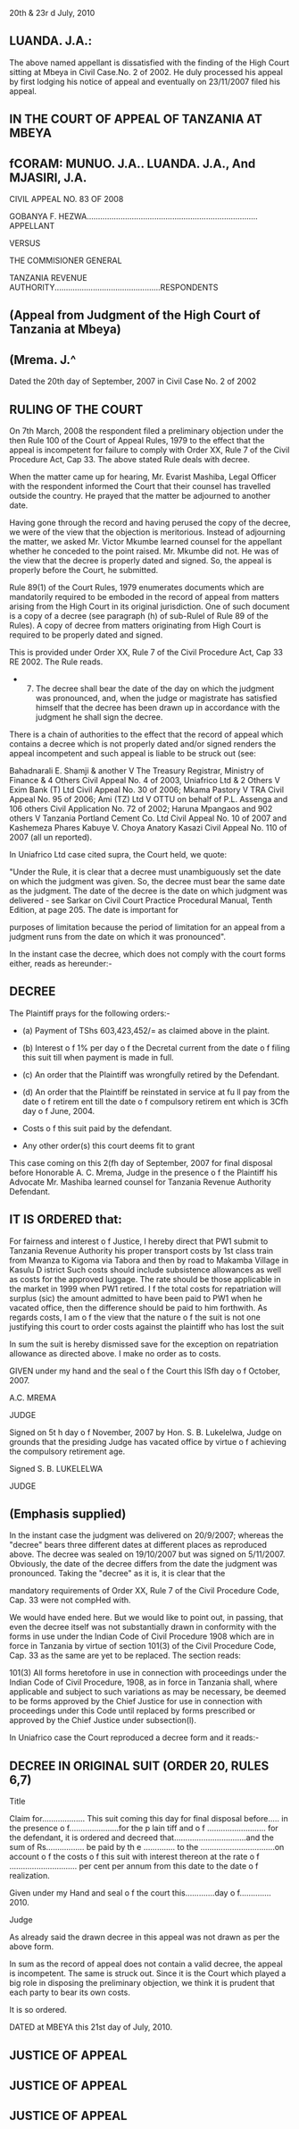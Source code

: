 20th   &amp; 23r d  July,  2010

## LUANDA. J.A.:

The  above  named  appellant  is  dissatisfied  with  the  finding  of  the High Court sitting at Mbeya in Civil Case.No.  2 of 2002.  He duly processed his appeal by first lodging his notice of appeal and eventually on 23/11/2007 filed his appeal.

## IN THE COURT OF APPEAL OF TANZANIA AT MBEYA

## fCORAM: MUNUO. J.A.. LUANDA. J.A., And MJASIRI, J.A.

CIVIL  APPEAL NO. 83 OF 2008

GOBANYA F. HEZWA............................................................................ APPELLANT

VERSUS

THE COMMISIONER GENERAL

TANZANIA REVENUE AUTHORITY...............................................RESPONDENTS

## (Appeal from Judgment of the High Court of Tanzania at Mbeya)

## (Mrema. J.^

Dated the 20th  day of September, 2007 in Civil Case No. 2 of 2002

## RULING OF THE COURT

On  7th March,  2008  the  respondent  filed  a  preliminary  objection under the then  Rule  100  of the Court of Appeal  Rules,  1979 to the effect that the appeal  is incompetent for failure to comply with Order XX,  Rule 7 of  the  Civil Procedure  Act,  Cap  33.  The  above  stated  Rule  deals  with decree.

When  the  matter  came  up  for  hearing,  Mr.  Evarist  Mashiba,  Legal Officer  with  the  respondent  informed  the  Court  that  their  counsel  has travelled  outside  the  country.  He  prayed  that the  matter  be  adjourned  to another date.

Having gone through the record and  having  perused the copy of the decree,  we were of the view that the objection  is  meritorious.  Instead  of adjourning  the  matter,  we  asked  Mr.  Victor  Mkumbe  learned  counsel  for the  appellant  whether  he  conceded  to  the  point  raised.  Mr.  Mkumbe  did not.  He was of the view that the decree is properly dated and  signed.  So, the appeal is properly before the Court, he submitted.

Rule  89(1)  of the  Court  Rules,  1979  enumerates  documents  which are  mandatorily  required  to  be  emboded  in  the  record  of  appeal  from matters arising from the  High Court in  its original jurisdiction.  One of such document is a copy of a decree (see paragraph (h) of sub-Rulel of Rule 89 of the Rules). A copy of decree from matters originating from  High Court is required to be properly dated and signed.

This  is  provided  under  Order XX,  Rule  7  of the  Civil  Procedure  Act, Cap 33 RE 2002. The Rule reads.

- 7.  The  decree  shall  bear  the  date  of  the  day  on which  the  judgment  was  pronounced,  and,  when the  judge  or  magistrate  has  satisfied  himself  that the  decree  has  been  drawn  up  in  accordance  with the judgment he shall sign the decree.

There is a chain of authorities to the effect that the record of appeal which contains a decree which is not properly dated and/or signed renders the  appeal  incompetent  and  such  appeal  is  liable  to  be  struck  out  (see:

Bahadnarali E. Shamji &amp;  another  V  The  Treasury Registrar, Ministry of Finance &amp; 4 Others Civil  Appeal  No.  4  of 2003, Uniafrico Ltd  &amp;  2  Others  V  Exim  Bank  (T)  Ltd Civil  Appeal  No.  30  of  2006; Mkama  Pastory V TRA Civil Appeal  No. 95 of 2006;  Ami  (TZ)  Ltd V OTTU on behalf of P.L. Assenga and  106 others Civil  Application  No. 72 of 2002; Haruna Mpangaos and 902 others V Tanzania  Portland Cement Co.  Ltd Civil  Appeal  No.  10  of  2007 and  Kashemeza  Phares Kabuye  V.  Choya  Anatory  Kasazi Civil  Appeal  No. 110  of  2007  (all un  reported).

In Uniafrico Ltd case cited supra, the Court held, we quote:

"Under  the  Rule,  it  is  clear  that  a  decree  must unambiguously set the date on which the judgment was given. So, the decree must bear the same date as the judgment. The date of the decree is the date on which judgment was delivered -  see Sarkar on Civil  Court  Practice  Procedural  Manual, Tenth Edition, at  page  205.  The  date  is  important  for

purposes of limitation because the period of limitation  for an  appeal  from  a judgment runs from the date on which it was pronounced".

In the instant case the decree, which does not comply with the court forms either, reads as hereunder:-

## DECREE

The Plaintiff  prays for the following orders:-

- (a) Payment of TShs  603,423,452/=  as  claimed above in the plaint.
- (b) Interest o f  1% per day o f  the Decretal current from  the  date  o f  filing  this  suit  till  when payment is made in full.
- (c) An  order  that  the  Plaintiff  was  wrongfully retired by the Defendant.
- (d) An  order  that  the  Plaintiff be  reinstated  in service at fu ll pay from the date o f  retirem ent till the date o f  compulsory retirem ent which is 3Cfh  day o f  June, 2004.

- Costs o f  this suit  paid  by the defendant.
- Any  other  order(s)  this  court  deems  fit  to grant

This case coming on this 2(fh day  of September,  2007 for  final  disposal  before Honorable A. C. Mrema, Judge in the presence  o f  the  Plaintiff  his  Advocate  Mr. Mashiba learned counsel for Tanzania Revenue Authority Defendant.

## IT  IS ORDERED that:

For fairness and interest o f Justice,  I  hereby direct that PW1  submit to  Tanzania  Revenue Authority  his  proper  transport  costs  by  1st class train from Mwanza to Kigoma via Tabora and  then  by  road  to  Makamba Village in Kasulu  D istrict Such  costs  should  include subsistence  allowances  as  well  as  costs  for the  approved  luggage. The  rate  should  be those applicable in  the market in  1999  when PW1 retired.  I f the total costs for repatriation will surplus (sic) the amount admitted to have been  paid  to  PW1  when  he  vacated  office, then  the  difference  should  be  paid  to  him forthwith. As regards costs,  I  am o f the  view that the nature o f  the suit is not one  justifying this  court to  order costs against the plaintiff who has lost the suit

In sum the suit is hereby dismissed save for the  exception  on  repatriation  allowance  as directed above. I make no order as to costs.

GIVEN  under my hand and the  seal  o f the Court this lSfh  day o f  October, 2007.

A.C. MREMA

JUDGE

Signed on 5t h   day o f November,  2007 by Hon.  S.  B.  Lukelelwa,  Judge on grounds that the  presiding  Judge  has  vacated  office  by virtue o f achieving the compulsory retirement age.

Signed S. B. LUKELELWA

JUDGE

## (Emphasis supplied)

In the instant case  the  judgment  was  delivered on 20/9/2007; whereas the "decree" bears three different dates at different  places  as  reproduced  above.  The  decree  was  sealed on  19/10/2007  but  was  signed  on  5/11/2007.  Obviously,  the date  of  the  decree  differs  from  the  date  the  judgment  was pronounced.  Taking  the  "decree"  as  it  is,  it  is  clear  that  the

mandatory  requirements  of  Order  XX, Rule 7 of  the Civil Procedure Code, Cap. 33 were not compHed with.

We would  have  ended  here.  But  we  would  like  to  point out, in passing, that even the decree itself was not substantially  drawn  in  conformity with  the  forms  in  use  under the  Indian  Code  of Civil  Procedure  1908  which  are  in  force  in Tanzania  by  virtue  of  section 101(3)  of  the  Civil Procedure Code,  Cap.  33 as the same are yet to be replaced. The section reads:

101(3)  All  forms  heretofore  in  use  in  connection with  proceedings  under  the  Indian  Code  of  Civil Procedure, 1908, as in force in Tanzania  shall, where  applicable  and  subject to  such  variations  as may be necessary, be deemed to be forms approved  by the Chief Justice for use in connection with  proceedings  under this Code  until  replaced  by forms  prescribed  or  approved  by  the  Chief Justice under subsection(l).

In Uniafrico case the Court reproduced a decree form and it reads:-

## DECREE IN ORIGINAL SUIT (ORDER 20, RULES 6,7)

Title

Claim for................... This suit coming this day for final disposal before..... in  the  presence  o f......................for  the  p lain tiff and  o f .......................... for  the  defendant, it   is ordered and decreed that................................and the sum of Rs................. be paid by th e .............. to the .................................on account  o f  the costs o f  this suit with interest thereon at the rate o f .............................. per cent per annum  from  this date to the date o f  realization.

Given under  my  Hand  and  seal  o f  the court this.............day o f.............. 2010.

Judge

As  already  said  the  drawn  decree  in  this appeal  was  not drawn as per the above form.

In  sum  as the  record  of appeal  does  not contain  a  valid decree,  the  appeal  is  incompetent.  The  same  is  struck  out. Since  it  is  the  Court  which  played  a  big  role  in  disposing  the preliminary objection,  we think it is  prudent that each  party to bear its own costs.

It is so ordered.

DATED at MBEYA this 21st day of July, 2010.

## JUSTICE OF APPEAL

## JUSTICE OF APPEAL

## JUSTICE OF APPEAL

<!-- image -->